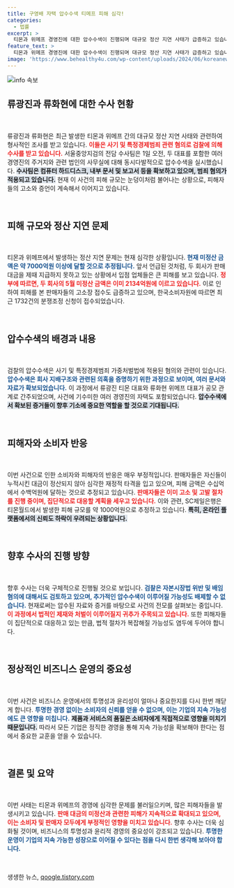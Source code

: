 ```yaml
---
title: 구영배 자택 압수수색 티메프 피해 심각!
categories:
  - 법률
excerpt: >
  티몬과 위메프 경영진에 대한 압수수색이 진행되며 대규모 정산 지연 사태가 급증하고 있습니다. 검찰은 이들의 사기 및 횡령 혐의를 조사 중이며, 피해 규모는 1조원을 넘길 것으로 예상됩니다. ⏰📉
feature_text: >
  티몬과 위메프 경영진에 대한 압수수색이 진행되며 대규모 정산 지연 사태가 급증하고 있습니다. 검찰은 이들의 사기 및 횡령 혐의를 조사 중이며, 피해 규모는 1조원을 넘길 것으로 예상됩니다. ⏰📉
image: 'https://www.behealthy4u.com/wp-content/uploads/2024/06/koreanews.jpg'
---
```


<p><img src="https://www.behealthy4u.com/wp-content/uploads/2024/06/koreanews.jpg" alt="info 속보" /></p>

<h2 data-ke-size="size26">류광진과 류화현에 대한 수사 현황</h2>

<p data-ke-size="size16">&nbsp;</p>

<p>류광진과 류화현은 최근 발생한 티몬과 위메프 간의 대규모 정산 지연 사태와 관련하여 형사적인 조사를 받고 있습니다. <b><span style="color: #ee2323;">이들은 사기 및 특정경제범죄 관련 혐의로 검찰에 의해 수사를 받고 있습니다.</span></b> 서울중앙지검의 전담 수사팀은 1일 오전, 두 대표를 포함한 여러 경영진의 주거지와 관련 법인의 사무실에 대해 동시다발적으로 압수수색을 실시했습니다. <b><span style="background-color: #21538527;">수사팀은 컴퓨터 하드디스크, 내부 문서 및 보고서 등을 확보하고 있으며, 범죄 혐의가 적용되고 있습니다.</span></b> 현재 이 사건의 피해 규모는 눈덩이처럼 불어나는 상황으로, 피해자들의 고소와 증언이 계속해서 이어지고 있습니다.</p>

<p data-ke-size="size16">&nbsp;</p>

<h2 data-ke-size="size26">피해 규모와 정산 지연 문제</h2>

<p data-ke-size="size16">&nbsp;</p>

<p>티몬과 위메프에서 발생하는 정산 지연 문제는 현재 심각한 상황입니다. <b><span style="color: #1a5490;">현재 미정산 금액은 약 7000억원 이상에 달할 것으로 추정됩니다.</span></b> 앞서 언급된 것처럼, 두 회사가 판매 대금을 제때 지급하지 못하고 있는 상황에서 입점 업체들은 큰 피해를 보고 있습니다. <b><span style="color: #ee2323;">정부에 따르면, 두 회사의 5월 미정산 금액은 이미 2134억원에 이르고 있습니다.</span></b> 이로 인하여 피해를 본 판매자들의 고소장 접수도 급증하고 있으며, 한국소비자원에 따르면 최근 1732건의 분쟁조정 신청이 접수되었습니다.</p>

<p data-ke-size="size16">&nbsp;</p>

<h2 data-ke-size="size26">압수수색의 배경과 내용</h2>

<p data-ke-size="size16">&nbsp;</p>

<p>검찰의 압수수색은 사기 및 특정경제범죄 가중처벌법에 적용된 혐의와 관련이 있습니다. <b><span style="color: #1a5490;">압수수색은 회사 지배구조와 관련된 의혹을 증명하기 위한 과정으로 보이며, 여러 문서와 자료가 확보되었습니다.</span></b> 이 과정에서 류광진 티몬 대표와 류화현 위메프 대표가 공모 관계로 간주되었으며, 사건에 기수미한 여러 경영진의 자택도 포함되었습니다. <b><span style="background-color: #21538527;">압수수색에서 확보된 증거들이 향후 기소에 중요한 역할을 할 것으로 기대됩니다.</span></b></p>

<p data-ke-size="size16">&nbsp;</p>

<h2 data-ke-size="size26">피해자와 소비자 반응</h2>

<p data-ke-size="size16">&nbsp;</p>

<p>이번 사건으로 인한 소비자와 피해자의 반응은 매우 부정적입니다. 판매자들은 자신들이 누적시킨 대금이 정산되지 않아 심각한 재정적 타격을 입고 있으며, 피해 금액은 수십억에서 수백억원에 달하는 것으로 추정되고 있습니다. <b><span style="color: #ee2323;">판매자들은 이미 고소 및 고발 절차를 진행 중이며, 집단적으로 대응할 계획을 세우고 있습니다.</span></b> 이와 관련, SC제일은행은 티몬월드에서 발생한 피해 규모를 약 1000억원으로 추정하고 있습니다. <b><span style="background-color: #21538527;">특히, 온라인 플랫폼에서의 신뢰도 하락이 우려되는 상황입니다.</span></b></p>

<p data-ke-size="size16">&nbsp;</p>

<h2 data-ke-size="size26">향후 수사의 진행 방향</h2>

<p data-ke-size="size16">&nbsp;</p>

<p>향후 수사는 더욱 구체적으로 진행될 것으로 보입니다. <b><span style="color: #1a5490;">검찰은 자본시장법 위반 및 배임 혐의에 대해서도 검토하고 있으며, 추가적인 압수수색이 이루어질 가능성도 배제할 수 없습니다.</span></b> 현재로써는 압수된 자료와 증거를 바탕으로 사건의 전모를 살펴보는 중입니다. <b><span style="color: #ee2323;">이 과정에서 법적인 제재와 처벌이 이루어질지 귀추가 주목되고 있습니다.</span></b> 또한 피해자들이 집단적으로 대응하고 있는 만큼, 법적 절차가 복잡해질 가능성도 염두에 두어야 합니다.</p>

<p data-ke-size="size16">&nbsp;</p>

<h2 data-ke-size="size26">정상적인 비즈니스 운영의 중요성</h2>

<p data-ke-size="size16">&nbsp;</p>

<p>이번 사건은 비즈니스 운영에서의 투명성과 윤리성이 얼마나 중요한지를 다시 한번 깨닫게 합니다. <b><span style="color: #1a5490;">투명한 경영 없이는 소비자의 신뢰를 얻을 수 없으며, 이는 기업의 지속 가능성에도 큰 영향을 미칩니다.</span></b> <b><span style="background-color: #21538527;">제품과 서비스의 품질은 소비자에게 직접적으로 영향을 미치기 때문입니다.</span></b> 따라서 모든 기업은 정직한 경영을 통해 지속 가능성을 확보해야 한다는 점에서 중요한 교훈을 얻을 수 있습니다.</p>

<p data-ke-size="size16">&nbsp;</p>

<h2 data-ke-size="size26">결론 및 요약</h2>

<p data-ke-size="size16">&nbsp;</p>

<p>이번 사태는 티몬과 위메프의 경영에 심각한 문제를 불러일으키며, 많은 피해자들을 발생시키고 있습니다. <b><span style="color: #ee2323;">판매 대금의 미정산과 관련한 피해가 지속적으로 확대되고 있으며, 이는 소비자 및 판매자 모두에게 부정적인 영향을 미치고 있습니다.</span></b> 향후 수사는 더욱 심화될 것이며, 비즈니스의 투명성과 윤리적 경영의 중요성이 강조되고 있습니다. <b><span style="color: #1a5490;">투명한 운영이 기업의 지속 가능한 성장으로 이어질 수 있다는 점을 다시 한번 생각해 보아야 합니다.</span></b></p>

<p data-ke-size="size16">&nbsp;</p>
생생한 뉴스, <a href="https://qoogle.tistory.com" rel="dofollow">qoogle.tistory.com</a>


